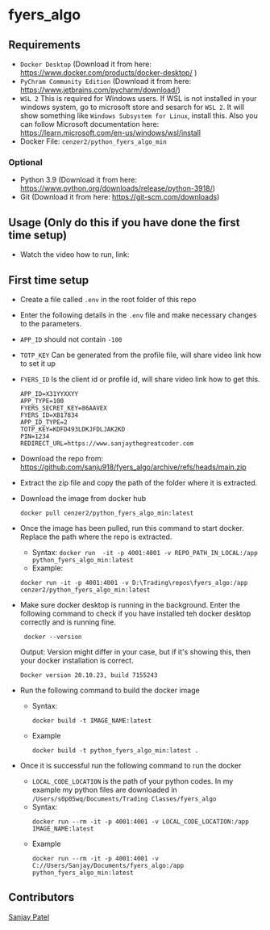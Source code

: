 # fyers_algo

## Requirements
- `Docker Desktop` (Download it from here: https://www.docker.com/products/docker-desktop/ )
- `PyChram Community Edition` (Download it from here: https://www.jetbrains.com/pycharm/download/)
- `WSL 2` This is required for Windows users. If WSL is not installed in your windows system, go to microsoft store and sesarch for `WSL 2`. It will show something like `Windows Subsystem for Linux`, install this. Also you can follow Microsoft documentation here: https://learn.microsoft.com/en-us/windows/wsl/install
- Docker File: `cenzer2/python_fyers_algo_min`

### Optional 
- Python 3.9 (Download it from here: https://www.python.org/downloads/release/python-3918/)
- Git (Download it from here: https://git-scm.com/downloads)

## Usage (Only do this if you have done the first time setup)
 - Watch the video how to run, link: 

## First time setup
- Create a file called `.env` in the root folder of this repo
- Enter the following details in the `.env` file and make necessary changes to the parameters.
- `APP_ID` should not contain `-100`
- `TOTP_KEY` Can be generated from the profile file, will share video link how to set it up
- `FYERS_ID` Is the client id or profile id, will share video link how to get this.

  ```
  APP_ID=X31YYXXYY
  APP_TYPE=100
  FYERS_SECRET_KEY=86AAVEX
  FYERS_ID=XB17834
  APP_ID_TYPE=2
  TOTP_KEY=KDFD493LDKJFDLJAK2KD
  PIN=1234
  REDIRECT_URL=https://www.sanjaythegreatcoder.com
  ```
- Download the repo from: https://github.com/sanju918/fyers_algo/archive/refs/heads/main.zip
- Extract the zip file and copy the path of the folder where it is extracted.
- Download the image from docker hub
  ```commandline
  docker pull cenzer2/python_fyers_algo_min:latest
  ```
- Once the image has been pulled, run this command to start docker. Replace the path where the repo is extracted.
  
  - Syntax: `docker run  -it -p 4001:4001 -v REPO_PATH_IN_LOCAL:/app python_fyers_algo_min:latest`
  - Example:
  ```commandline
  docker run -it -p 4001:4001 -v D:\Trading\repos\fyers_algo:/app cenzer2/python_fyers_algo_min:latest
  ```

- Make sure docker desktop is running in the background. Enter the following command to check if you have installed teh docker desktop correctly and is running fine.
  ```commandline
   docker --version
  ```
  
  Output: Version might differ in your case, but if it's showing this, then your docker installation is correct.

  ```commandline
  Docker version 20.10.23, build 7155243
  ```

- Run the following command to build the docker image
  - Syntax:
    ```commandline
    docker build -t IMAGE_NAME:latest
    ```
  - Example
    ```commandline
    docker build -t python_fyers_algo_min:latest .
    ```
- Once it is successful run the following command to run the docker
    - `LOCAL_CODE_LOCATION` is the path of your python codes. In my example my python files are downloaded in `/Users/s0p05wq/Documents/Trading Classes/fyers_algo`
    - Syntax:
      ```commandline
      docker run --rm -it -p 4001:4001 -v LOCAL_CODE_LOCATION:/app IMAGE_NAME:latest
      ```
  - Example
    ```commandline
    docker run --rm -it -p 4001:4001 -v C://Users/Sanjay/Documents/fyers_algo:/app python_fyers_algo_min:latest
    ```

## Contributors
[Sanjay Patel](https://github.com/sanju918)

